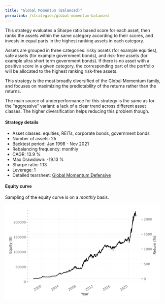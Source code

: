 ```yaml
---
title: "Global Momentum (Balanced)"
permalink: /strategies/global-momentum-balanced
---
```


This strategy evaluates a Sharpe ratio based score for each asset, then ranks the assets within the same category according to their scores, and invests in equal parts in the highest ranking assets in each category.

Assets are grouped in three categories: risky assets (for example equities), safe assets (for example government bonds), and risk-free assets (for example ultra short term government bonds). If there is no asset with a positive score in a given category, the corresponding part of the portfolio will be allocated to the highest ranking risk-free assets.

This strategy is the most broadly diversified of the Global Momentum family, and focuses on maximizing the predictability of the returns rather than the returns.

The main source of underperformance for this strategy is the same as for the "aggressive" variant: a lack of a clear trend across different asset classes. The higher diversification helps reducing this problem though.

#### Strategy details
* Asset classes: equities, REITs, corporate bonds, government bonds
* Number of assets: 25
* Backtest period: Jan 1998 - Nov 2021
* Rebalancing frequency: monthly
* CAGR: 13.9 %
* Max Drawdown: -19.13 %
* Sharpe ratio: 1.13
* Leverage: 1
* Detailed tearsheet: [Global Momentum Defensive](/tearsheets/GlobalMomentumBalanced.html)

#### Equity curve
Sampling of the equity curve is on a _monthly_ basis.

![Global Momentum](/images/GlobalMomentumBalanced.svg)
